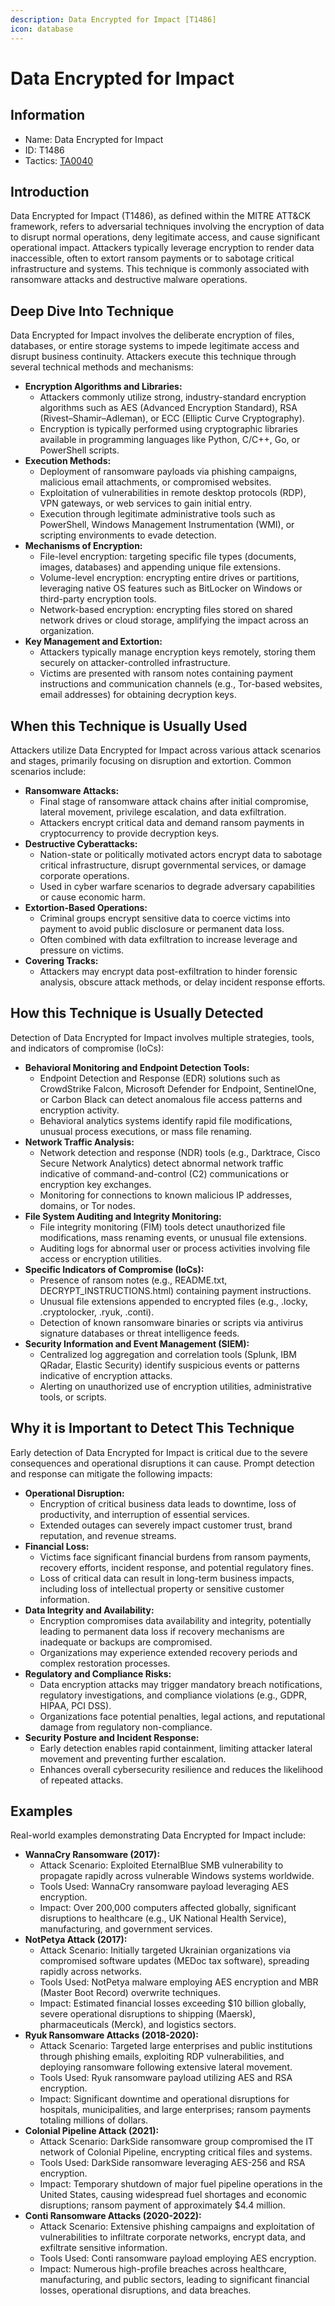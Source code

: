 ```yaml
---
description: Data Encrypted for Impact [T1486]
icon: database
---
```


# Data Encrypted for Impact

## Information

* Name: Data Encrypted for Impact
* ID: T1486
* Tactics: [TA0040](./)

## Introduction

Data Encrypted for Impact (T1486), as defined within the MITRE ATT\&CK framework, refers to adversarial techniques involving the encryption of data to disrupt normal operations, deny legitimate access, and cause significant operational impact. Attackers typically leverage encryption to render data inaccessible, often to extort ransom payments or to sabotage critical infrastructure and systems. This technique is commonly associated with ransomware attacks and destructive malware operations.

## Deep Dive Into Technique

Data Encrypted for Impact involves the deliberate encryption of files, databases, or entire storage systems to impede legitimate access and disrupt business continuity. Attackers execute this technique through several technical methods and mechanisms:

* **Encryption Algorithms and Libraries:**
  * Attackers commonly utilize strong, industry-standard encryption algorithms such as AES (Advanced Encryption Standard), RSA (Rivest–Shamir–Adleman), or ECC (Elliptic Curve Cryptography).
  * Encryption is typically performed using cryptographic libraries available in programming languages like Python, C/C++, Go, or PowerShell scripts.
* **Execution Methods:**
  * Deployment of ransomware payloads via phishing campaigns, malicious email attachments, or compromised websites.
  * Exploitation of vulnerabilities in remote desktop protocols (RDP), VPN gateways, or web services to gain initial entry.
  * Execution through legitimate administrative tools such as PowerShell, Windows Management Instrumentation (WMI), or scripting environments to evade detection.
* **Mechanisms of Encryption:**
  * File-level encryption: targeting specific file types (documents, images, databases) and appending unique file extensions.
  * Volume-level encryption: encrypting entire drives or partitions, leveraging native OS features such as BitLocker on Windows or third-party encryption tools.
  * Network-based encryption: encrypting files stored on shared network drives or cloud storage, amplifying the impact across an organization.
* **Key Management and Extortion:**
  * Attackers typically manage encryption keys remotely, storing them securely on attacker-controlled infrastructure.
  * Victims are presented with ransom notes containing payment instructions and communication channels (e.g., Tor-based websites, email addresses) for obtaining decryption keys.

## When this Technique is Usually Used

Attackers utilize Data Encrypted for Impact across various attack scenarios and stages, primarily focusing on disruption and extortion. Common scenarios include:

* **Ransomware Attacks:**
  * Final stage of ransomware attack chains after initial compromise, lateral movement, privilege escalation, and data exfiltration.
  * Attackers encrypt critical data and demand ransom payments in cryptocurrency to provide decryption keys.
* **Destructive Cyberattacks:**
  * Nation-state or politically motivated actors encrypt data to sabotage critical infrastructure, disrupt governmental services, or damage corporate operations.
  * Used in cyber warfare scenarios to degrade adversary capabilities or cause economic harm.
* **Extortion-Based Operations:**
  * Criminal groups encrypt sensitive data to coerce victims into payment to avoid public disclosure or permanent data loss.
  * Often combined with data exfiltration to increase leverage and pressure on victims.
* **Covering Tracks:**
  * Attackers may encrypt data post-exfiltration to hinder forensic analysis, obscure attack methods, or delay incident response efforts.

## How this Technique is Usually Detected

Detection of Data Encrypted for Impact involves multiple strategies, tools, and indicators of compromise (IoCs):

* **Behavioral Monitoring and Endpoint Detection Tools:**
  * Endpoint Detection and Response (EDR) solutions such as CrowdStrike Falcon, Microsoft Defender for Endpoint, SentinelOne, or Carbon Black can detect anomalous file access patterns and encryption activity.
  * Behavioral analytics systems identify rapid file modifications, unusual process executions, or mass file renaming.
* **Network Traffic Analysis:**
  * Network detection and response (NDR) tools (e.g., Darktrace, Cisco Secure Network Analytics) detect abnormal network traffic indicative of command-and-control (C2) communications or encryption key exchanges.
  * Monitoring for connections to known malicious IP addresses, domains, or Tor nodes.
* **File System Auditing and Integrity Monitoring:**
  * File integrity monitoring (FIM) tools detect unauthorized file modifications, mass renaming events, or unusual file extensions.
  * Auditing logs for abnormal user or process activities involving file access or encryption utilities.
* **Specific Indicators of Compromise (IoCs):**
  * Presence of ransom notes (e.g., README.txt, DECRYPT\_INSTRUCTIONS.html) containing payment instructions.
  * Unusual file extensions appended to encrypted files (e.g., .locky, .cryptolocker, .ryuk, .conti).
  * Detection of known ransomware binaries or scripts via antivirus signature databases or threat intelligence feeds.
* **Security Information and Event Management (SIEM):**
  * Centralized log aggregation and correlation tools (Splunk, IBM QRadar, Elastic Security) identify suspicious events or patterns indicative of encryption attacks.
  * Alerting on unauthorized use of encryption utilities, administrative tools, or scripts.

## Why it is Important to Detect This Technique

Early detection of Data Encrypted for Impact is critical due to the severe consequences and operational disruptions it can cause. Prompt detection and response can mitigate the following impacts:

* **Operational Disruption:**
  * Encryption of critical business data leads to downtime, loss of productivity, and interruption of essential services.
  * Extended outages can severely impact customer trust, brand reputation, and revenue streams.
* **Financial Loss:**
  * Victims face significant financial burdens from ransom payments, recovery efforts, incident response, and potential regulatory fines.
  * Loss of critical data can result in long-term business impacts, including loss of intellectual property or sensitive customer information.
* **Data Integrity and Availability:**
  * Encryption compromises data availability and integrity, potentially leading to permanent data loss if recovery mechanisms are inadequate or backups are compromised.
  * Organizations may experience extended recovery periods and complex restoration processes.
* **Regulatory and Compliance Risks:**
  * Data encryption attacks may trigger mandatory breach notifications, regulatory investigations, and compliance violations (e.g., GDPR, HIPAA, PCI DSS).
  * Organizations face potential penalties, legal actions, and reputational damage from regulatory non-compliance.
* **Security Posture and Incident Response:**
  * Early detection enables rapid containment, limiting attacker lateral movement and preventing further escalation.
  * Enhances overall cybersecurity resilience and reduces the likelihood of repeated attacks.

## Examples

Real-world examples demonstrating Data Encrypted for Impact include:

* **WannaCry Ransomware (2017):**
  * Attack Scenario: Exploited EternalBlue SMB vulnerability to propagate rapidly across vulnerable Windows systems worldwide.
  * Tools Used: WannaCry ransomware payload leveraging AES encryption.
  * Impact: Over 200,000 computers affected globally, significant disruptions to healthcare (e.g., UK National Health Service), manufacturing, and government services.
* **NotPetya Attack (2017):**
  * Attack Scenario: Initially targeted Ukrainian organizations via compromised software updates (MEDoc tax software), spreading rapidly across networks.
  * Tools Used: NotPetya malware employing AES encryption and MBR (Master Boot Record) overwrite techniques.
  * Impact: Estimated financial losses exceeding $10 billion globally, severe operational disruptions to shipping (Maersk), pharmaceuticals (Merck), and logistics sectors.
* **Ryuk Ransomware Attacks (2018-2020):**
  * Attack Scenario: Targeted large enterprises and public institutions through phishing emails, exploiting RDP vulnerabilities, and deploying ransomware following extensive lateral movement.
  * Tools Used: Ryuk ransomware payload utilizing AES and RSA encryption.
  * Impact: Significant downtime and operational disruptions for hospitals, municipalities, and large enterprises; ransom payments totaling millions of dollars.
* **Colonial Pipeline Attack (2021):**
  * Attack Scenario: DarkSide ransomware group compromised the IT network of Colonial Pipeline, encrypting critical files and systems.
  * Tools Used: DarkSide ransomware leveraging AES-256 and RSA encryption.
  * Impact: Temporary shutdown of major fuel pipeline operations in the United States, causing widespread fuel shortages and economic disruptions; ransom payment of approximately $4.4 million.
* **Conti Ransomware Attacks (2020-2022):**
  * Attack Scenario: Extensive phishing campaigns and exploitation of vulnerabilities to infiltrate corporate networks, encrypt data, and exfiltrate sensitive information.
  * Tools Used: Conti ransomware payload employing AES encryption.
  * Impact: Numerous high-profile breaches across healthcare, manufacturing, and public sectors, leading to significant financial losses, operational disruptions, and data breaches.
